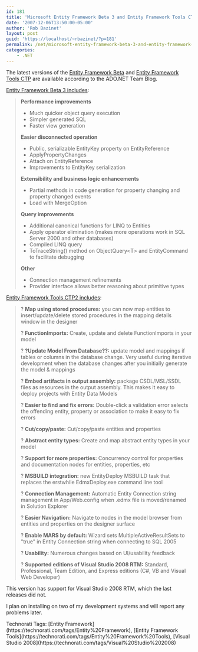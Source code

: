```yaml
---
id: 181
title: 'Microsoft Entity Framework Beta 3 and Entity Framework Tools CTP2 Released'
date: '2007-12-06T13:50:00-05:00'
author: 'Rob Bazinet'
layout: post
guid: 'https://localhost/~rbazinet/?p=181'
permalink: /net/microsoft-entity-framework-beta-3-and-entity-framework-tools-ctp2-released/
categories:
    - .NET
---
```


The latest versions of the [Entity Framework Beta](https://blogs.msdn.com/adonet/archive/2007/12/05/ado-net-entity-framework-beta-3-rleased.aspx) and [Entity Framework Tools CTP](https://blogs.msdn.com/adonet/archive/2007/12/05/entity-framework-beta-3-breaking-changes.aspx) are available according to the ADO.NET Team Blog.

[Entity Framework Beta 3 includes](https://blogs.msdn.com/adonet/archive/2007/12/05/ado-net-entity-framework-beta-3-rleased.aspx):

> **Performance improvements**
> 
> - Much quicker object query execution
> - Simpler generated SQL
> - Faster view generation
> 
> **Easier disconnected operation**
> 
> - Public, serializable EntityKey property on EntityReference
> - ApplyPropertyChanges
> - Attach on EntityReference
> - Improvements to EntityKey serialization
> 
> **Extensibility and business logic enhancements**
> 
> - Partial methods in code generation for property changing and property changed events
> - Load with MergeOption
> 
> **Query improvements**
> 
> - Additional canonical functions for LINQ to Entities
> - Apply operator elimination (makes more operations work in SQL Server 2000 and other databases)
> - Compiled LINQ query
> - ToTraceString() method on ObjectQuery&lt;T&gt; and EntityCommand to facilitate debugging
> 
> **Other**
> 
> - Connection management refinements
> - Provider interface allows better reasoning about primitive types

[Entity Framework Tools CTP2 includes](https://blogs.msdn.com/adonet/archive/2007/12/06/entity-designer-ctp2.aspx):

> ? **Map using stored procedures:** you can now map entities to insert/update/delete stored procedures in the mapping details window in the designer
> 
> ? **FunctionImports:** Create, update and delete FunctionImports in your model
> 
> ? **?Update Model From Database??:** update model and mappings if tables or columns in the database change. Very useful during iterative development when the database changes after you initially generate the model &amp; mappings
> 
> ? **Embed artifacts in output assembly:** package CSDL/MSL/SSDL files as resources in the output assembly. This makes it easy to deploy projects with Entity Data Models
> 
> ? **Easier to find and fix errors:** Double-click a validation error selects the offending entity, property or association to make it easy to fix errors
> 
> ? **Cut/copy/paste:** Cut/copy/paste entities and properties
> 
> ? **Abstract entity types:** Create and map abstract entity types in your model
> 
> ? **Support for more properties:** Concurrency control for properties and documentation nodes for entities, properties, etc
> 
> ? **MSBUILD integration:** new EntityDeploy MSBUILD task that replaces the erstwhile EdmxDeploy.exe command line tool
> 
> ? **Connection Management:** Automatic Entity Connection string management in App/Web.config when .edmx file is moved/renamed in Solution Explorer
> 
> ? **Easier Navigation:** Navigate to nodes in the model browser from entities and properties on the designer surface
> 
> ? **Enable MARS by default:** Wizard sets MultipleActiveResultSets to "true" in Entity Connection string when connecting to SQL 2005
> 
> ? **Usability:** Numerous changes based on UI/usability feedback
> 
> ? **Supported editions of Visual Studio 2008 RTM:** Standard, Professional, Team Edition, and Express editions (C#, VB and Visual Web Developer)

This version has support for Visual Studio 2008 RTM, which the last releases did not.

I plan on installing on two of my development systems and will report any problems later.

<div class="wlWriterSmartContent" style="display:inline;margin:0;padding:0;">Technorati Tags: [Entity Framework](https://technorati.com/tags/Entity%20Framework), [Entity Framework Tools](https://technorati.com/tags/Entity%20Framework%20Tools), [Visual Studio 2008](https://technorati.com/tags/Visual%20Studio%202008)</div>